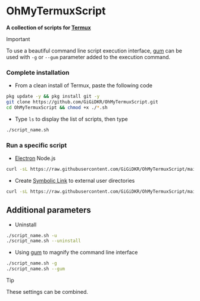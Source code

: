 # OhMyTermuxScript
**A collection of scripts for [Termux](https://github.com/termux/termux-app)**

> [!IMPORTANT]
> To use a beautiful command line script execution interface, [gum](https://github.com/charmbracelet/gum) can be used with `-g` or `--gum` parameter added to the execution command. 

### Complete installation 

- From a clean install of Termux, paste the following code 
```bash
pkg update -y && pkg install git -y
git clone https://github.com/GiGiDKR/OhMyTermuxScript.git
cd OhMyTermuxScript && chmod +x ./*.sh
```
- Type `ls` to display the list of scripts, then type
```bash
./script_name.sh 
```


### Run a specific script 

- [Electron](https://github.com/electron/electron) Node.js
```bash
curl -sL https://raw.githubusercontent.com/GiGiDKR/OhMyTermuxScript/main/electron.sh -o electron.sh && chmod +x electron.sh && ./electron.sh
```

- Create [Symbolic Link](https://en.wikipedia.org/wiki/Symbolic_link) to external user directories
```bash
curl -sL https://raw.githubusercontent.com/GiGiDKR/OhMyTermuxScript/main/usersymlink.sh -o usersymlink.sh && chmod +x usersymlink.sh && ./usersymlink.sh
```

## Additional parameters
- Uninstall
```bash
./script_name.sh -u
./script_name.sh --uninstall
```
- Using [gum](https://github.com/charmbracelet/gum) to magnify the command line interface
```bash
./script_name.sh -g
./script_name.sh --gum
```
> [!TIP]
> These settings can be combined. 
